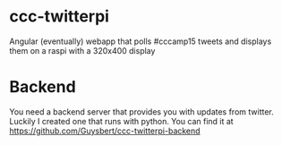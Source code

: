 # ccc-twitterpi
Angular (eventually) webapp that polls #cccamp15 tweets and displays them on a raspi with a 320x400 display


# Backend
You need a backend server that provides you with updates from twitter. Luckily I created one that runs with python. You can find it at https://github.com/Guysbert/ccc-twitterpi-backend
